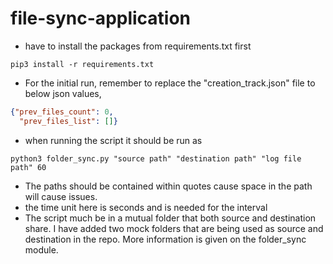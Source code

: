# file-sync-application

- have to install the packages from requirements.txt first
```commandline
pip3 install -r requirements.txt
```

- For the initial run, remember to replace the "creation_track.json" file to below json values,

```json
{"prev_files_count": 0, 
  "prev_files_list": []}
```

- when running the script it should be run as
```commandline
python3 folder_sync.py "source path" "destination path" "log file path" 60
```
- The paths should be contained within quotes cause space in the path will cause issues.
- the time unit here is seconds and is needed for the interval
- The script much be in a mutual folder that both source and destination share. I have added two mock folders that are being used as source and destination in the repo. More information is given on the folder_sync module.